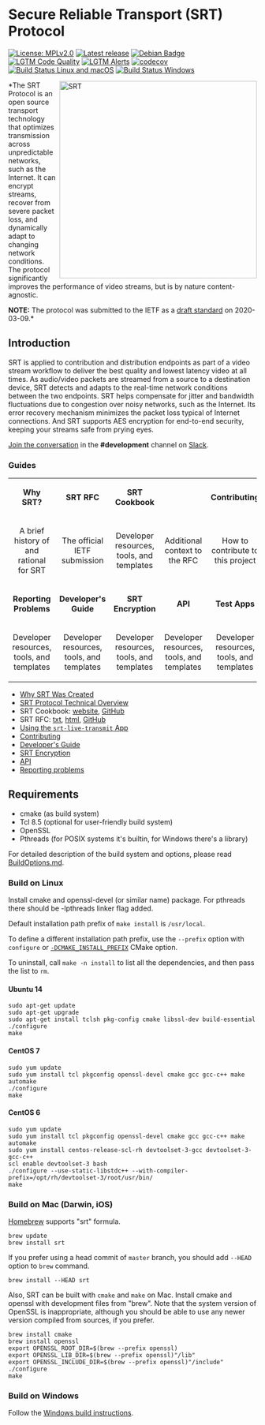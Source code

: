 # Secure Reliable Transport (SRT) Protocol

[![License: MPLv2.0][license-badge]](./LICENSE) [![Latest release][release-badge]][github releases] [![Debian Badge][debian-badge]][debian-package] [![LGTM Code Quality][lgtm-quality-badge]][lgtm-project] [![LGTM Alerts][lgtm-alerts-badge]][lgtm-project] [![codecov][codecov-badge]][codecov-project] [![Build Status Linux and macOS][travis-badge]][travis] [![Build Status Windows][appveyor-badge]][appveyor]

<a href="http://srtalliance.org/">
    <img align="right" alt="SRT" src="http://www.srtalliance.org/wp-content/uploads/SRT_text_hor_logo_grey.png" width="400"/>
</a>

*The SRT Protocol is an open source transport technology that optimizes
transmission across unpredictable networks, such as the Internet. It can
encrypt streams, recover from severe packet loss, and dynamically adapt
to changing network conditions. The protocol significantly improves the
performance of video streams, but is by nature content-agnostic. 

**NOTE:** The protocol was submitted to the IETF
as a [draft standard](https://tools.ietf.org/html/draft-sharabayko-mops-srt-00) on 2020-03-09.*

## Introduction

SRT is applied to contribution and distribution endpoints as part of a video stream workflow to deliver the best quality and lowest latency video at all times. As audio/video packets are streamed from a source to a destination device, SRT detects and adapts to the real-time network conditions between the two endpoints. SRT helps compensate for jitter and bandwidth fluctuations due to congestion over noisy networks, such as the Internet. Its error recovery mechanism minimizes the packet loss typical of Internet connections. And SRT supports AES encryption for end-to-end security, keeping your streams safe from prying eyes.

[Join the conversation](https://slackin-srtalliance.azurewebsites.net/) in the **#development** channel on [Slack](https://srtalliance.slack.com).

### Guides

<table>
  <tr>
    <td style="width:20%">
      <p align="center" valign="middle"><b>Why SRT?</b></p>
    </td>
    <td style="width:20%">
      <p align="center" valign="middle"><b>SRT RFC</b></p>
    </td>
    <td style="width:20%">
      <p align="center" valign="middle"><b>SRT Cookbook</b></p>
    </td>
    <td style="width:20%">
      <p align="center" valign="middle"><a href="https://github.com/Haivision/srt/files/2489142/SRT_Protocol_TechnicalOverview_DRAFT_2018-10-17.pdf><b>Technical Overview"</b></a></p>
    </td>
    <td style="width:20%">
      <p align="center" valign="middle"><b>Contributing</b></p>
    </td>
  </tr>
  <tr>
    <td style="width:20%">
      <p align="center">A brief history of and rational for SRT</p>
    </td>
    <td style="width:20%">
      <p align="center">The official IETF submission</p>
    </td>
    <td style="width:20%">
      <p align="center">Developer resources, tools, and templates</p>
    </td>
    <td style="width:20%">
      <p align="center">Additional context to the RFC</p>
    </td>
    <td style="width:20%">
      <p align="center">How to contribute to this project</p>
    </td>
  </tr>
  <tr>
    <td style="width:20%">
      <p align="center"><b>Reporting Problems</b></p>
    </td>
    <td style="width:20%">
      <p align="center"><b>Developer's Guide</b></p>
    </td>
    <td style="width:20%">
      <p align="center"><b>SRT Encryption</b></p>
    </td>
    <td style="width:20%">
      <p align="center"><b>API</b></p>
    </td>
    <td style="width:20%">
      <p align="center"><b>Test Apps</b></p>
    </td>
  </tr>
  <tr>
    <td style="width:20%">
      <p align="center">Developer resources, tools, and templates</p>
    </td>
    <td style="width:20%">
      <p align="center">Developer resources, tools, and templates</p>
    </td>
    <td style="width:20%">
      <p align="center">Developer resources, tools, and templates</p>
    </td>
    <td style="width:20%">
      <p align="center">Developer resources, tools, and templates</p>
    </td>
    <td style="width:20%">
      <p align="center">Developer resources, tools, and templates</p>
    </td>
  </tr>
</table>

* [Why SRT Was Created](docs/why-srt-was-created.md)
* [SRT Protocol Technical Overview](https://github.com/Haivision/srt/files/2489142/SRT_Protocol_TechnicalOverview_DRAFT_2018-10-17.pdf)
* SRT Cookbook: [website](https://srtlab.github.io/srt-cookbook), [GitHub](https://github.com/SRTLab/srt-cookbook)
* SRT RFC: [txt](https://haivision.github.io/srt-rfc/draft-sharabayko-mops-srt.txt), [html](https://haivision.github.io/srt-rfc/draft-sharabayko-mops-srt.html), [GitHub](https://github.com/Haivision/srt-rfc)
* [Using the `srt-live-transmit` App](docs/srt-live-transmit.md)
* [Contributing](CONTRIBUTING.md)
* [Developer's Guide](docs/DevelopersGuide.md)
* [SRT Encryption](docs/encryption.md)
* [API](docs/API.md)
* [Reporting problems](docs/reporting.md)

## Requirements

* cmake (as build system)
* Tcl 8.5 (optional for user-friendly build system)
* OpenSSL
* Pthreads (for POSIX systems it's builtin, for Windows there's a library)

For detailed description of the build system and options, please read [BuildOptions.md](docs/BuildOptions.md).

### Build on Linux

Install cmake and openssl-devel (or similar name) package. For pthreads
there should be -lpthreads linker flag added.

Default installation path prefix of `make install` is `/usr/local`.

To define a different installation path prefix, use the `--prefix` option with `configure`
or [`-DCMAKE_INSTALL_PREFIX`](https://cmake.org/cmake/help/v3.0/variable/CMAKE_INSTALL_PREFIX.html) CMake option.

To uninstall, call `make -n install` to list all the dependencies, and then pass the list to `rm`.

#### Ubuntu 14

```shell
sudo apt-get update
sudo apt-get upgrade
sudo apt-get install tclsh pkg-config cmake libssl-dev build-essential
./configure
make
```

#### CentOS 7

```shell
sudo yum update
sudo yum install tcl pkgconfig openssl-devel cmake gcc gcc-c++ make automake
./configure
make
```

#### CentOS 6

```shell
sudo yum update
sudo yum install tcl pkgconfig openssl-devel cmake gcc gcc-c++ make automake
sudo yum install centos-release-scl-rh devtoolset-3-gcc devtoolset-3-gcc-c++
scl enable devtoolset-3 bash
./configure --use-static-libstdc++ --with-compiler-prefix=/opt/rh/devtoolset-3/root/usr/bin/
make
```

### Build on Mac (Darwin, iOS)

[Homebrew](https://brew.sh/) supports "srt" formula.

```shell
brew update
brew install srt
```

If you prefer using a head commit of `master` branch, you should add `--HEAD` option
to `brew` command.

```shell
brew install --HEAD srt
```

Also, SRT can be built with `cmake` and `make` on Mac.
Install cmake and openssl with development files from "brew". Note that the
system version of OpenSSL is inappropriate, although you should be able to
use any newer version compiled from sources, if you prefer.

```shell
brew install cmake
brew install openssl
export OPENSSL_ROOT_DIR=$(brew --prefix openssl)
export OPENSSL_LIB_DIR=$(brew --prefix openssl)"/lib"
export OPENSSL_INCLUDE_DIR=$(brew --prefix openssl)"/include"
./configure
make
```

### Build on Windows

Follow the [Windows build instructions](docs/build-win.md).

[appveyor-badge]: https://img.shields.io/appveyor/ci/Haivision/srt/master.svg?label=Windows
[appveyor]: https://ci.appveyor.com/project/Haivision/srt
[travis-badge]: https://img.shields.io/travis/Haivision/srt/master.svg?label=Linux/macOS
[travis]: https://travis-ci.org/Haivision/srt
[license-badge]: https://img.shields.io/badge/License-MPLv2.0-blue

[lgtm-alerts-badge]: https://img.shields.io/lgtm/alerts/github/Haivision/srt
[lgtm-quality-badge]: https://img.shields.io/lgtm/grade/cpp/github/Haivision/srt
[lgtm-project]: https://lgtm.com/projects/g/Haivision/srt/

[codecov-project]: https://codecov.io/gh/haivision/srt
[codecov-badge]: https://codecov.io/gh/haivision/srt/branch/master/graph/badge.svg

[github releases]: https://github.com/Haivision/srt/releases
[release-badge]: https://img.shields.io/github/release/Haivision/srt.svg

[debian-badge]: https://badges.debian.net/badges/debian/testing/libsrt1/version.svg
[debian-package]: https://packages.debian.org/testing/libsrt1
